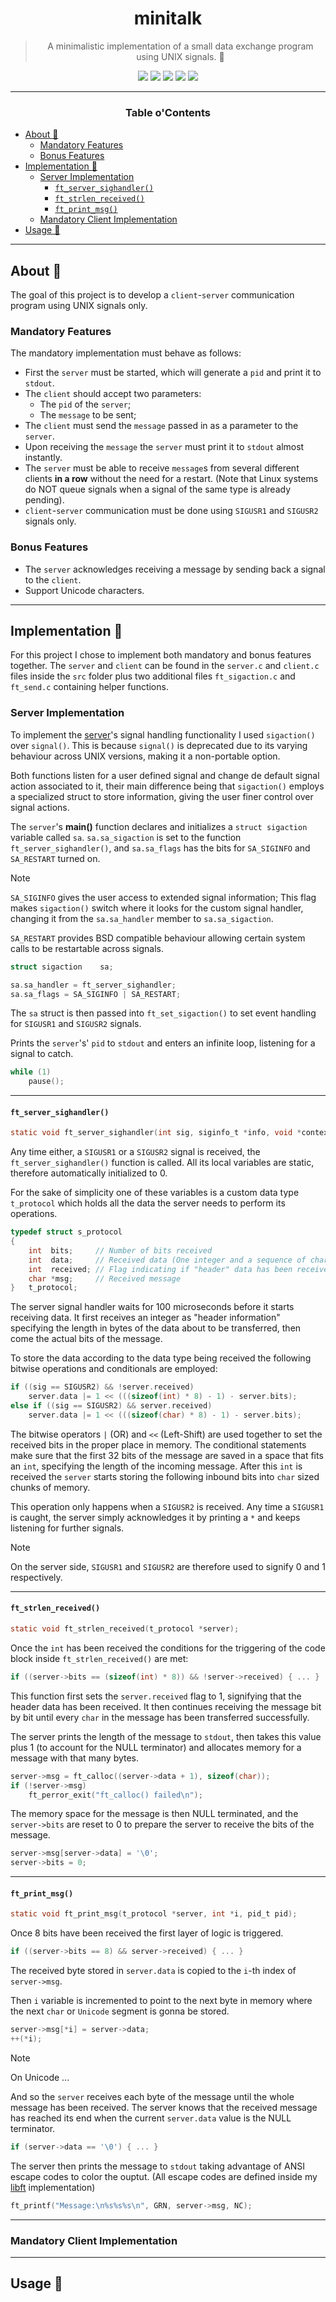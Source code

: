 <a name="readme-top"></a>
<div align="center">

# minitalk

> A minimalistic implementation of a small data exchange program using UNIX signals. 

<p>
    <img src="https://img.shields.io/badge/score-%20%2F%20100-success?style=for-the-badge" />
    <img src="https://img.shields.io/github/repo-size/PedroZappa/42_minitalk?style=for-the-badge&logo=github">
    <img src="https://img.shields.io/github/languages/count/PedroZappa/42_minitalk?style=for-the-badge&logo=" />
    <img src="https://img.shields.io/github/languages/top/PedroZappa/42_minitalk?style=for-the-badge" />
    <img src="https://img.shields.io/github/last-commit/PedroZappa/42_minitalk?style=for-the-badge" />
</p>

___

<h3>Table o'Contents</h3>

</div>

<!-- mtoc-start -->

* [About 📌](#about-)
  * [Mandatory Features](#mandatory-features)
  * [Bonus Features](#bonus-features)
* [Implementation 📜](#implementation-)
  * [Server Implementation](#server-implementation)
    * [`ft_server_sighandler()`](#ft_server_sighandler)
    * [`ft_strlen_received()`](#ft_strlen_received)
    * [`ft_print_msg()`](#ft_print_msg)
  * [Mandatory Client Implementation](#mandatory-client-implementation)
* [Usage 🏁](#usage-)

<!-- mtoc-end -->

___

## About 📌

The goal of this project is to develop a `client`-`server` communication program using UNIX signals only.

### Mandatory Features

The mandatory implementation must behave as follows:

* First the `server` must be started, which will generate a `pid` and print it to `stdout`.
* The `client` should accept two parameters:
	* The `pid` of the `server`;
	* The `message` to be sent;
* The `client` must send the `message` passed in as a parameter to the `server`.
* Upon receiving the `message` the `server` must print it to `stdout` almost instantly.
* The `server` must be able to receive `message`s from several different clients **in a row** without the need for a restart. (Note that Linux systems do NOT queue signals when a signal of the same type is already pending).
* `client`-`server` communication must be done using `SIGUSR1` and `SIGUSR2` signals only.

### Bonus Features

* The `server` acknowledges receiving a message by sending back a signal to the `client`.
* Support Unicode characters.

___

## Implementation 📜

For this project I chose to implement both mandatory and bonus features together. The `server` and `client` can be found in the `server.c` and `client.c` files inside the `src` folder plus two additional files `ft_sigaction.c` and `ft_send.c` containing helper functions.

### Server Implementation

To implement the [server](https://github.com/PedroZappa/42_minitalk/blob/main/src/server.c)'s signal handling functionality I used `sigaction()` over `signal()`. This is because `signal()` is deprecated due to its varying behaviour across UNIX versions, making it a non-portable option.

Both functions listen for a user defined signal and change de default signal action associated to it, their main difference being that `sigaction()` employs a specialized struct to store information, giving the user finer control over signal actions.

The `server`'s **main()** function declares and initializes a `struct sigaction` variable called `sa`. `sa.sa_sigaction` is set to the function `ft_server_sighandler()`, and `sa.sa_flags` has the bits for `SA_SIGINFO` and `SA_RESTART` turned on.

> [!Note]
>
> `SA_SIGINFO` gives the user access to extended signal information; This flag makes `sigaction()` switch where it looks for the custom signal handler, changing it from the `sa.sa_handler` member to `sa.sa_sigaction`.
>
> `SA_RESTART` provides BSD compatible behaviour allowing certain system calls to be restartable across signals.

```c
struct sigaction	sa;

sa.sa_handler = ft_server_sighandler;
sa.sa_flags = SA_SIGINFO | SA_RESTART;
```

The `sa` struct is then passed into `ft_set_sigaction()` to set event handling for `SIGUSR1` and `SIGUSR2` signals.

Prints the `server`'s' `pid` to `stdout` and enters an infinite loop, listening for a signal to catch.
```c
while (1)
	pause();
```
___
#### `ft_server_sighandler()`
```c
static void	ft_server_sighandler(int sig, siginfo_t *info, void *context);
```

Any time either, a `SIGUSR1` or a `SIGUSR2` signal is received, the `ft_server_sighandler()` function is called. All its local variables are static, therefore automatically initialized to 0.

For the sake of simplicity one of these variables is a custom data type `t_protocol` which holds all the data the server needs to perform its operations.
```c
typedef struct s_protocol
{
	int  bits;     // Number of bits received
	int  data;     // Received data (One integer and a sequence of chars)
	int  received; // Flag indicating if "header" data has been received
	char *msg;     // Received message
}	t_protocol;
```

The server signal handler waits for 100 microseconds before it starts receiving data. It first receives an integer as "header information" specifying the length in bytes of the data about to be transferred, then come the actual bits of the message.

To store the data according to the data type being received the following bitwise operations and conditionals are employed:
```c
if ((sig == SIGUSR2) && !server.received)
	server.data |= 1 << (((sizeof(int) * 8) - 1) - server.bits);
else if ((sig == SIGUSR2) && server.received)
	server.data |= 1 << (((sizeof(char) * 8) - 1) - server.bits);
```

The bitwise operators `|` (OR) and `<<` (Left-Shift) are used together to set the received bits in the proper place in memory. The conditional statements make sure that the first 32 bits of the message are saved in a space that fits an `int`, specifying the length of the incoming message. After this `int` is received the `server` starts storing the following inbound bits into `char` sized chunks of memory.

This operation only happens when a `SIGUSR2` is received. Any time a `SIGUSR1` is caught, the server simply acknowledges it by printing a `*` and keeps listening for further signals.

> [!Note]
>
> On the server side, `SIGUSR1` and `SIGUSR2` are therefore used to signify 0 and 1 respectively.

___
#### `ft_strlen_received()`
```c
static void	ft_strlen_received(t_protocol *server);
```

Once the `int` has been received the conditions for the triggering of the code block inside `ft_strlen_received()` are met:
```c
if ((server->bits == (sizeof(int) * 8)) && !server->received) { ... }
```

This function first sets the `server.received` flag to 1, signifying that the header data has been received. It then continues receiving the message bit by bit until every `char` in the message has been transferred successfully.

The server prints the length of the message to `stdout`, then takes this value plus 1 (to account for the NULL terminator) and allocates memory for a message with that many bytes.
```c
server->msg = ft_calloc((server->data + 1), sizeof(char));
if (!server->msg)
	ft_perror_exit("ft_calloc() failed\n");
```

The memory space for the message is then NULL terminated, and the `server->bits` are reset to 0 to prepare the server to receive the bits of the message.
```c
server->msg[server->data] = '\0';
server->bits = 0;
```

___
#### `ft_print_msg()`
```c
static void	ft_print_msg(t_protocol *server, int *i, pid_t pid);
```

Once 8 bits have been received the first layer of logic is triggered.
```c
if ((server->bits == 8) && server->received) { ... }
```
The received byte stored in `server.data` is copied to the `i`-th index of `server->msg`.

Then `i` variable is incremented to point to the next byte in memory where the next `char` or `Unicode` segment is gonna be stored.
```c
server->msg[*i] = server->data;
++(*i);
```

> [!Note]
>
> On Unicode ...

And so the `server` receives each byte of the message until the whole message has been received. The server knows that the received message has reached its end when the current `server.data` value is the NULL terminator.
```c
if (server->data == '\0') { ... }
```

The server then prints the message to `stdout` taking advantage of ANSI escape codes to color the ouptut. (All escape codes are defined inside my [libft](https://github.com/PedroZappa/libft/blob/master/color_codes/ansi.h) implementation)
```c
ft_printf("Message:\n%s%s%s\n", GRN, server->msg, NC);
```


___

### Mandatory Client Implementation


___

## Usage 🏁

</div>
